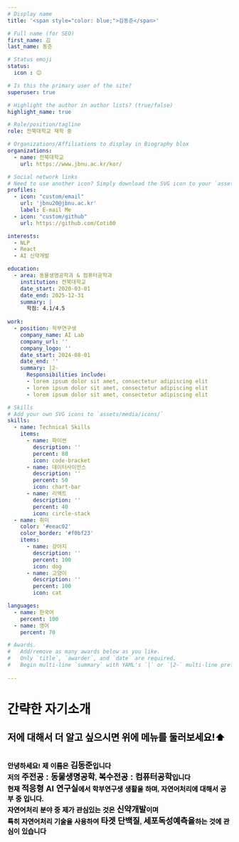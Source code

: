 ```yaml
---
# Display name
title: '<span style="color: blue;">김동준</span>'

# Full name (for SEO)
first_name: 김
last_name: 동준

# Status emoji
status:
  icon : 😊

# Is this the primary user of the site?
superuser: true

# Highlight the author in author lists? (true/false)
highlight_name: true

# Role/position/tagline
role: 전북대학교 재학 중

# Organizations/Affiliations to display in Biography blox
organizations:
  - name: 전북대학교
    url: https://www.jbnu.ac.kr/kor/

# Social network links
# Need to use another icon? Simply download the SVG icon to your `assets/media/icons/` folder.
profiles:
  - icon: "custom/email"
    url: 'jbnu20@jbnu.ac.kr'
    label: E-mail Me
  - icon: "custom/github"
    url: https://github.com/Coti00

interests:
  - NLP
  - React
  - AI 신약개발

education:
  - area: 동물생명공학과 & 컴퓨터공학과
    institution: 전북대학교
    date_start: 2020-03-01
    date_end: 2025-12-31
    summary: |
      학점: 4.1/4.5
      
work:
  - position: 학부연구생
    company_name: AI Lab
    company_url: ''
    company_logo: ''
    date_start: 2024-08-01
    date_end: ''
    summary: |2-
      Responsibilities include:
      - lorem ipsum dolor sit amet, consectetur adipiscing elit
      - lorem ipsum dolor sit amet, consectetur adipiscing elit
      - lorem ipsum dolor sit amet, consectetur adipiscing elit

# Skills
# Add your own SVG icons to `assets/media/icons/`
skills:
  - name: Technical Skills
    items:
      - name: 파이썬
        description: ''
        percent: 80
        icon: code-bracket
      - name: 데이터사이언스
        description: ''
        percent: 50
        icon: chart-bar
      - name: 리액트
        description: ''
        percent: 40
        icon: circle-stack
  - name: 취미
    color: '#eeac02'
    color_border: '#f0bf23'
    items:
      - name: 강아지
        description: ''
        percent: 100
        icon: dog
      - name: 고양이
        description: ''
        percent: 100
        icon: cat

languages:
  - name: 한국어
    percent: 100
  - name: 영어
    percent: 70

# Awards.
#   Add/remove as many awards below as you like.
#   Only `title`, `awarder`, and `date` are required.
#   Begin multi-line `summary` with YAML's `|` or `|2-` multi-line prefix and indent 2 spaces below.
 
---
```


<div>
  <h1 style="color: black;">간략한 자기소개</h1>
  <h2 style="color: black;">저에 대해서 더 알고 싶으시면 위에 메뉴를 둘러보세요!⬆️</h2>
  </br>
  <span style="color: black; font : bold 15px arial;">
  안녕하세요! 제 이름은 <b style="font-size:18px;">김동준</b>입니다  </br>
  저의 <b style="font-size:18px;">주전공 : 동물생명공학</b>, <b style="font-size:18px;">복수전공 : 컴퓨터공학</b>입니다  </br>
  현재 <b style="font-size:18px;">적응형 AI 연구실</b>에서 학부연구생 생활을 하며, 자연어처리에 대해서 공부 중 입니다.  </br>
  자연어처리 분야 중 제가 관심있는 것은 <b style="font-size:18px;">신약개발</b>이며</br>
  특히 자연어처리 기술을 사용하여 <b style="font-size:18px;">타겟 단백질</b>, <b style="font-size:18px;">세포독성예측을</b>하는 것에 관심이 있습니다
  </span>
</div>



